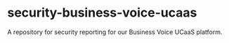 # security-business-voice-ucaas
A repository for security reporting for our Business Voice UCaaS platform.
